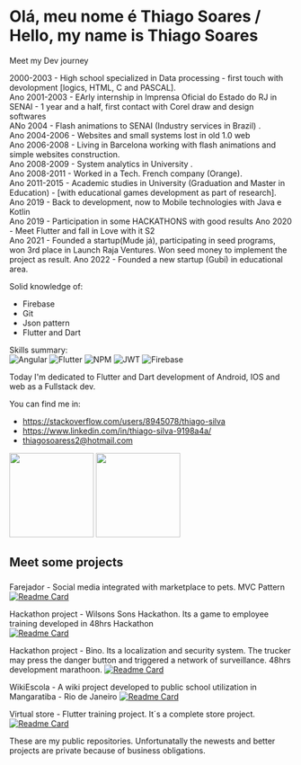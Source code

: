 # Olá, meu nome é Thiago Soares / Hello, my name is Thiago Soares

Meet my Dev journey

2000-2003 - High school specialized in Data processing - first touch with devolopment [logics, HTML, C and PASCAL].<br>
Ano 2001-2003 - EArly internship in Imprensa Oficial do Estado do RJ in SENAI - 1 year and a half, first contact with Corel draw and design softwares <br>
ANo 2004 - Flash animations to SENAI (Industry services in Brazil) .<br>
Ano 2004-2006 - Websites and small systems lost in old 1.0 web<br>
Ano 2006-2008 - Living in Barcelona working with flash animations and simple websites construction.<br>
Ano 2008-2009 - System analytics in University .<br>
Ano 2008-2011 - Worked in a Tech. French company (Orange). <br>
Ano 2011-2015 - Academic studies in University (Graduation and Master in Education) - [with educational games development as part of research]. <br>
Ano 2019 - Back to development, now to Mobile technologies with Java e Kotlin <br>
Ano 2019 - Participation in some HACKATHONS with good results
Ano 2020 - Meet Flutter and fall in Love with it S2 <br>
Ano 2021 - Founded a startup(Mude já), participating in seed programs, won 3rd place in Launch Raja Ventures. Won seed money to implement the project as result.
Ano 2022 - Founded a new startup (Gubi) in educational area.

Solid knowledge of:
- Firebase
- Git
- Json pattern
- Flutter and Dart

Skills summary:<br>
![Angular](https://img.shields.io/badge/angular-%23DD0031.svg?style=for-the-badge&logo=angular&logoColor=white) ![Flutter](https://img.shields.io/badge/Flutter-%2302569B.svg?style=for-the-badge&logo=Flutter&logoColor=white) ![NPM](https://img.shields.io/badge/NPM-%23000000.svg?style=for-the-badge&logo=npm&logoColor=white) ![JWT](https://img.shields.io/badge/JWT-black?style=for-the-badge&logo=JSON%20web%20tokens) ![Firebase](https://img.shields.io/badge/firebase-%23039BE5.svg?style=for-the-badge&logo=firebase)


Today I'm dedicated to Flutter and Dart development of Android, IOS and web as a Fullstack dev.

You can find me in:
- https://stackoverflow.com/users/8945078/thiago-silva
- https://www.linkedin.com/in/thiago-silva-9198a4a/
- thiagosoaress2@hotmail.com

<div>
 
 <img height="150" src="https://github-readme-stats.vercel.app/api?username=thiagosoaress2&hide=contribs,prs&show_icons=true&include_all_commits=true&count_private=true"/>
 <img height="150" src="https://github-readme-stats.vercel.app/api/top-langs/?username=thiagosoaress2&theme=white-blue&layout=compact"/>
</div>

## Meet some projects <h3>
 
Farejador - Social media integrated with marketplace to pets. MVC Pattern<br> 
[![Readme Card](https://github-readme-stats.vercel.app/api/pin/?username=thiagosoaress2&repo=fareja)](https://github.com/thiagosoaress2/fareja)

Hackathon project - Wilsons Sons Hackathon. Its a game to employee training developed in 48hrs Hackathon <br>
  [![Readme Card](https://github-readme-stats.vercel.app/api/pin/?username=thiagosoaress2&repo=wilsonsonsApp)](https://github.com/thiagosoaress2/wilsonsonsApp)

Hackathon project - Bino. Its a localization and security system. The trucker may press the danger button and triggered a network of surveillance. 48hrs development marathoon.
  [![Readme Card](https://github-readme-stats.vercel.app/api/pin/?username=thiagosoaress2&repo=Bino4)](https://github.com/thiagosoaress2/Bino4)

  WikiEscola - A wiki  project developed to public school utilization in Mangaratiba - Rio de Janeiro
  [![Readme Card](https://github-readme-stats.vercel.app/api/pin/?username=thiagosoaress2&repo=wikiEscola )](https://github.com/thiagosoaress2/wikiEscola )
  
  
Virtual store - Flutter training project. It´s a complete store project.  
[![Readme Card](https://github-readme-stats.vercel.app/api/pin/?username=thiagosoaress2&repo=lojavirtualFlutter
)](https://github.com/thiagosoaress2/lojavirtualFlutter
)
  
These are my public repositories. Unfortunatally the newests and better projects are private because of business obligations.
 

  
  
  

